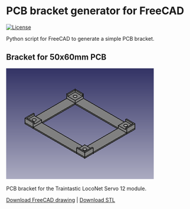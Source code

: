 # PCB bracket generator for FreeCAD

[![License](https://img.shields.io/github/license/traintastic/traintastic)](https://github.com/traintastic/pcb-bracket-generator/blob/master/LICENSE)

Python script for FreeCAD to generate a simple PCB bracket.

## Bracket for 50x60mm PCB
![PCB bracket 50x60mm](output/pcb_bracket_50x60.png)

PCB bracket for the Traintastic LocoNet Servo 12 module.

[Download FreeCAD drawing](output/pcb_bracket_50x60.FCStd) | [Download STL](output/pcb_bracket_50x60.std)
